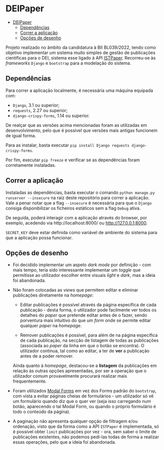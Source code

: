 # DEIPaper

- [DEIPaper](#deipaper)
  - [Dependências](#dependências)
  - [Correr a aplicação](#correr-a-aplicação)
  - [Opções de desenho](#opções-de-desenho)

Projeto realizado no âmbito da candidatura à BII BL039/2022, tendo como objetivo implementar um sistema muito simples de gestão de publicações científicas para o DEI, sistema esse ligado à API [ISTPaper](https://aduck.rnl.tecnico.ulisboa.pt/istpaper/swagger-ui/index.html). Recorreu-se às _frameworks_ `Django` e `bootstrap` para a modelação do sistema.

## Dependências

Para correr a aplicação localmente, é necessária uma máquina equipada com:

  - `Django`, 3.1 ou superior;
  - `requests`, 2.27 ou superior;
  - `django-crispy-forms`, 1.14 ou superior.

De realçar que as versões acima mencionadas foram as utilizadas em desenvolvimento, pelo que é possível que versões mais antigas funcionem de igual forma.

Para as instalar, basta executar `pip install Django requests django-crispy-forms`.

Por fim, executar `pip freeze` e verificar se as dependências foram corretamente instaladas.

## Correr a aplicação

Instaladas as dependências, basta executar o comando `python manage.py runserver --insecure` na raiz deste repositório para correr a aplicação.  
Vale a penar notar que a flag `--insecure` é necessária para que o `Django` consiga disponibilizar os ficheiros estáticos sem a flag `Debug` ativa.

De seguida, poderá interagir com a aplicação através do browser, por exemplo, acedendo via http://localhost:8000/ ou http://127.0.0.1:8000.

`SECRET_KEY` deve estar definida como variável de ambiente do sistema para que a aplicação possa funcionar.

## Opções de desenho

- Foi decidido implementar um aspeto _dark mode_ por definição - com mais tempo, teria sido interessante implementar um _toggle_ que permitisse ao utilizador escolher entre visuais _light_ e _dark_, mas a ideia foi abandonada.

- Não foram colocadas as _views_ que permitem editar e eliminar publicações diretamente na _homepage_:

  - Editar publicações é possível através da página específica de cada publicação - desta forma, o utilizador pode facilmente ver todos os detalhes do _paper_ que pretende editar antes de o fazer, sendo porventura mais intuitivo do que um _form_ onde se permite editar qualquer _paper_ na _homepage_.

  - Remover publicações é possível, para além de na página específica de cada publicação, na secção de listagem de todas as publicações (associada ao _paper_ da linha em que o botão se encontra). O utilizador continua, tal como ao editar, a ter de **ver** a publicação antes de a poder remover.
  
  Ainda quanto à _homepage_, destacou-se a **listagem** da publicações em relação às outras opções apresentadas, por ser a operação que o utilizador comum provavelmente procurará realizar mais frequentemente.

- Foram utilizados [Modal Forms](https://getbootstrap.com/docs/4.3/components/modal/#varying-modal-content) em vez dos Forms padrão do `bootstrap`, com vista a evitar páginas cheias de formulários - um utilizador só vê um formulário quando diz que o quer ver (seja isso carregando num botão, aparecendo o tal Modal Form, ou quando o próprio formulário é todo o conteúdo da página).

- A paginação não apresenta qualquer opção de filtragem e/ou ordenação, visto que da forma como a API `ISTPaper` é implementada, só é possível obter `limit` publicações por vez - ora, sem saber o limite de publicações existentes, não podemos pedi-las todas de forma a realizar essas operações, pelo que a ideia foi abandonada.
